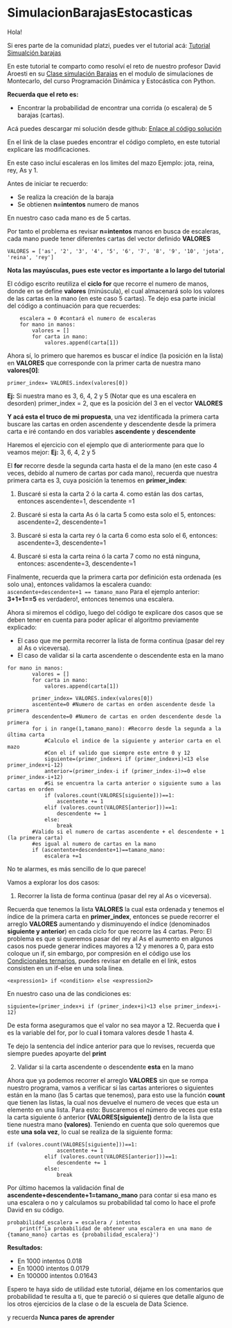# SimulacionBarajasEstocasticas
Hola!

Si eres parte de la comunidad platzi, puedes ver el tutorial acá:
[Tutorial Simualción barajas](https://platzi.com/tutoriales/1835-programacion-estocastica/6017-simulacion-de-barajas-sin-ordenar/)

En este tutorial te comparto como resolví el reto de nuestro profesor David Aroesti en su [Clase simulación Barajas](https://platzi.com/clases/1835-programacion-estocastica/26443-simulacion-de-barajas/) en el modulo de simulaciones de Montecarlo, del curso Programación Dinámica y Estocástica con Python.

**Recuerda que el reto es:**
- Encontrar la probabilidad de encontrar una corrida (o escalera) de 5 barajas (cartas).

Acá puedes descargar mi solución desde github: [Enlace al código solución](https://github.com/datacloudgui/SimulacionBarajasEstocasticas)

En el link de la clase puedes encontrar el código completo, en este tutorial explicare las modificaciones.

En este caso incluí escaleras en los limites del mazo Ejemplo: jota, reina, rey, As y 1.

Antes de iniciar te recuerdo:

- Se realiza la creación de la baraja
- Se obtienen **n=intentos** numero de manos

En nuestro caso cada mano es de 5 cartas.

Por tanto el problema es revisar **n=intentos** manos en busca de escaleras, cada mano puede tener diferentes cartas del vector definido **VALORES**

```
VALORES = ['as', '2', '3', '4', '5', '6', '7', '8', '9', '10', 'jota', 'reina', 'rey']
```

**Nota las mayúsculas, pues este vector es importante a lo largo del tutorial**

El código escrito reutiliza el **ciclo for** que recorre el numero de manos, donde en se define **valores** (minúscula), el cual almacenará solo los valores de las cartas en la mano (en este caso 5 cartas). Te dejo esa parte inicial del código a continuación para que recuerdes:

```
    escalera = 0 #contará el numero de escaleras
    for mano in manos:
        valores = []
        for carta in mano:
            valores.append(carta[1])
```
Ahora sí, lo primero que haremos es buscar el índice (la posición en la lista) en **VALORES** que corresponde con la primer carta de nuestra mano **valores[0]**:

```
primer_index= VALORES.index(valores[0])
```

**Ej:** Si nuestra mano es 3, 6, 4, 2 y 5 (Notar que es una escalera en desorden)
primer_index = 2, que es la posición del 3 en el vector **VALORES**

**Y acá esta el truco de mi propuesta**, una vez identificada la primera carta buscare las cartas en orden ascendente y descendente desde la primera carta e iré contando en dos variables **ascendente** y **descendente**

Haremos el ejercicio con el ejemplo que di anteriormente para que lo veamos mejor:
**Ej:** 3, 6, 4, 2 y 5

El **for** recorre desde la segunda carta hasta el de la mano (en este caso 4 veces, debido al numero de cartas por cada mano), recuerda que nuestra primera carta es 3, cuya posición la tenemos en **primer_index**:

1. Buscaré si esta la carta 2 ó la carta 4.
como están las dos cartas, entonces ascendente=1, descendente =1

2. Buscaré si esta la carta As ó la carta 5
como esta solo el 5, entonces: ascendente=2, descendente=1

3. Buscaré si esta la carta rey ó la carta 6
como esta solo el 6, entonces: ascendente=3, descendente=1

4. Buscaré si esta la carta reina ó la carta 7
como no está ninguna, entonces: ascendente=3, descendente=1

Finalmente, recuerda que la primera carta por definición esta ordenada (es solo una), entonces validamos la escalera cuando:
`ascendente+descendente+1 == tamano_mano`
Para el ejemplo anterior: **3+1+1==5** es verdadero!, entonces tenemos una escalera.

Ahora si miremos el código, luego del código te explicare dos casos que se deben tener en cuenta para poder aplicar el algoritmo previamente explicado:
- El caso que me permita recorrer la lista de forma continua (pasar del rey al As o viceversa).
- El caso de validar si la carta ascendente o descendente esta en la mano

```
for mano in manos:
        valores = []
        for carta in mano:
            valores.append(carta[1])

        primer_index= VALORES.index(valores[0])
        ascentente=0 #Numero de cartas en orden ascendente desde la primera
        descendente=0 #Numero de cartas en orden descendente desde la primera
        for i in range(1,tamano_mano): #Recorro desde la segunda a la última carta
            #Calculo el indice de la siguiente y anterior carta en el mazo
            #Con el if valido que siempre este entre 0 y 12     
            siguiente=(primer_index+i if (primer_index+i)<13 else primer_index+i-12)
            anterior=(primer_index-i if (primer_index-i)>=0 else primer_index-i+12)
            #Si se encuentra la carta anterior o siguiente sumo a las cartas en orden
            if (valores.count(VALORES[siguiente]))==1:
                ascentente += 1
            elif (valores.count(VALORES[anterior]))==1:
                descendente += 1
            else:
                break
        #Valido si el numero de cartas ascendente + el descendente + 1 (la primera carta)
        #es igual al numero de cartas en la mano 
        if (ascentente+descendente+1)==tamano_mano:
            escalera +=1
```

No te alarmes, es más sencillo de lo que parece!

Vamos a explorar los dos casos:

1.  Recorrer la lista de forma continua (pasar del rey al As o viceversa).

Recuerda que tenemos la lista **VALORES** la cual esta ordenada y tenemos el índice de la primera carta en **primer_index**, entonces se puede recorrer el arreglo **VALORES** aumentando y disminuyendo el índice (denominados **siguiente y anterior**) en cada ciclo for que recorre las 4 cartas. Pero:
El problema es que si queremos pasar del rey al As el aumento en algunos casos nos puede generar indices mayores a 12 y menores a 0, para esto coloque un if, sin embargo, por compresión en el código use los [Condicionales ternarios](https://www.pythoncentral.io/one-line-if-statement-in-python-ternary-conditional-operator/), puedes revisar en detalle en el link, estos consisten en un if-else en una sola linea.

```
<expression1> if <condition> else <expression2>
```
En nuestro caso una de las condiciones es:

```
siguiente=(primer_index+i if (primer_index+i)<13 else primer_index+i-12)
```
De esta forma aseguramos que el valor no sea mayor a 12.
Recuerda que **i** es la variable del for, por lo cual **i** tomara valores desde 1 hasta 4.

Te dejo la sentencia del índice anterior para que lo revises, recuerda que siempre puedes apoyarte del **print**

2. Validar si la carta ascendente o descendente **esta** en la mano

Ahora que ya podemos recorrer el arreglo **VALORES** sin que se rompa nuestro programa, vamos a verificar si las cartas anteriores o siguientes están en la mano (las 5 cartas que tenemos), para esto use la función **count** que tienen las listas, la cual nos devuelve el numero de veces que esta un elemento en una lista. Para esto:
Buscaremos el número de veces que esta la carta siguiente ó anterior **(VALORES[siguiente])** dentro de la lista que tiene nuestra mano **(valores)**.
Teniendo en cuenta que solo queremos que este **una sola vez**, lo cual se realiza de la siguiente forma:

```
if (valores.count(VALORES[siguiente]))==1:
                ascentente += 1
            elif (valores.count(VALORES[anterior]))==1:
                descendente += 1
            else:
                break
```
Por último hacemos la validación final de **ascendente+descendente+1=tamano_mano** para contar si esa mano es una escalera o no y calculamos su probabilidad tal como lo hace el profe David en su código.

```
probabilidad_escalera = escalera / intentos
    print(f'La probabilidad de obtener una escalera en una mano de {tamano_mano} cartas es {probabilidad_escalera}')
```

**Resultados:**

- En 1000 intentos 0.018
- En 10000 intentos 0.0179
- En 100000 intentos 0.01643

Espero te haya sido de utilidad este tutorial, déjame en los comentarios que probabilidad te resulta a ti, que te pareció o si quieres que detalle alguno de los otros ejercicios de la clase o de la escuela de Data Science.

y recuerda
**Nunca pares de aprender**